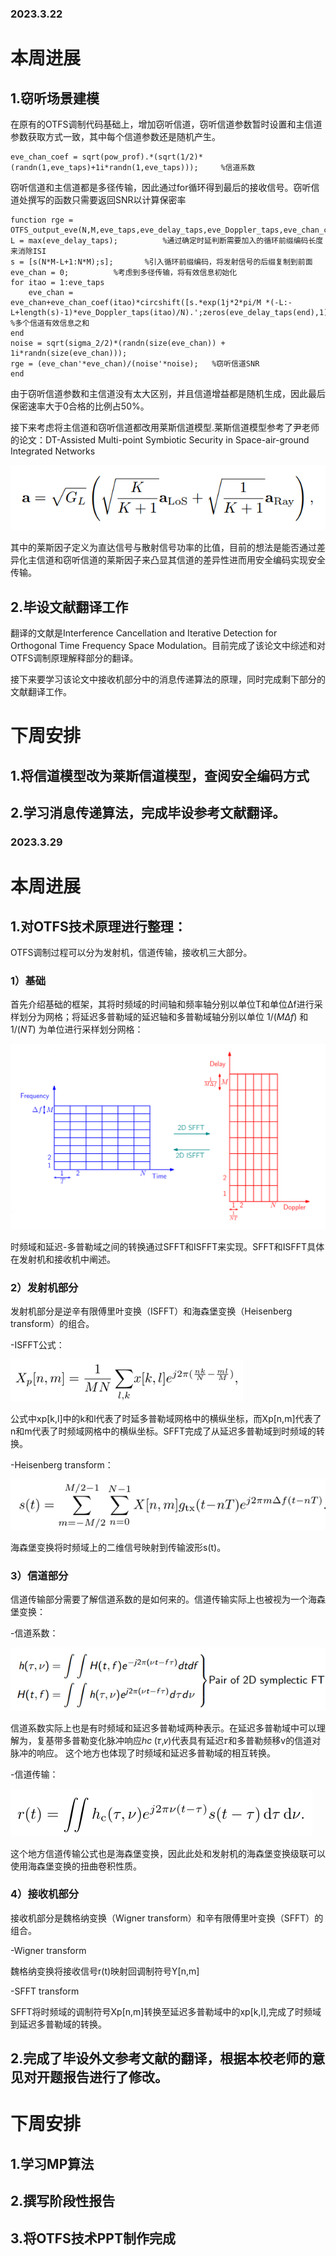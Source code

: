 ### 2023.3.22
# 本周进展
## 1.窃听场景建模
在原有的OTFS调制代码基础上，增加窃听信道，窃听信道参数暂时设置和主信道参数获取方式一致，其中每个信道参数还是随机产生。
```
eve_chan_coef = sqrt(pow_prof).*(sqrt(1/2)*(randn(1,eve_taps)+1i*randn(1,eve_taps)));     %信道系数
```
窃听信道和主信道都是多径传输，因此通过for循环得到最后的接收信号。窃听信道处撰写的函数只需要返回SNR以计算保密率
```
function rge = OTFS_output_eve(N,M,eve_taps,eve_delay_taps,eve_Doppler_taps,eve_chan_coef,sigma_2,s)
L = max(eve_delay_taps);          %通过确定时延判断需要加入的循环前缀编码长度来消除ISI
s = [s(N*M-L+1:N*M);s];       %引入循环前缀编码，将发射信号的后缀复制到前面               
eve_chan = 0;          %考虑到多径传输，将有效信息初始化
for itao = 1:eve_taps
    eve_chan = eve_chan+eve_chan_coef(itao)*circshift([s.*exp(1j*2*pi/M *(-L:-L+length(s)-1)*eve_Doppler_taps(itao)/N).';zeros(eve_delay_taps(end),1)],eve_delay_taps(itao));   %多个信道有效信息之和
end
noise = sqrt(sigma_2/2)*(randn(size(eve_chan)) + 1i*randn(size(eve_chan)));
rge = (eve_chan'*eve_chan)/(noise'*noise);   %窃听信道SNR
end
```
由于窃听信道参数和主信道没有太大区别，并且信道增益都是随机生成，因此最后保密速率大于0合格的比例占50%。

接下来考虑将主信道和窃听信道都改用莱斯信道模型.莱斯信道模型参考了尹老师的论文：DT-Assisted Multi-point Symbiotic Security in Space-air-ground Integrated Networks

![image](./github/23.3.22-1.jpg)

其中的莱斯因子定义为直达信号与散射信号功率的比值，目前的想法是能否通过差异化主信道和窃听信道的莱斯因子来凸显其信道的差异性进而用安全编码实现安全传输。
## 2.毕设文献翻译工作
翻译的文献是Interference Cancellation and Iterative Detection for Orthogonal Time Frequency Space Modulation。目前完成了该论文中综述和对OTFS调制原理解释部分的翻译。

接下来要学习该论文中接收机部分中的消息传递算法的原理，同时完成剩下部分的文献翻译工作。

# 下周安排
## 1.将信道模型改为莱斯信道模型，查阅安全编码方式
## 2.学习消息传递算法，完成毕设参考文献翻译。

### 2023.3.29
# 本周进展
## 1.对OTFS技术原理进行整理：
OTFS调制过程可以分为发射机，信道传输，接收机三大部分。

### 1）基础

首先介绍基础的框架，其将时频域的时间轴和频率轴分别以单位T和单位Δf进行采样划分为网格；将延迟多普勒域的延迟轴和多普勒域轴分别以单位 $1/(MΔf)$ 和 $1/(NT)$ 为单位进行采样划分网格：

![image](./github/23.3.29-1.png)

时频域和延迟-多普勒域之间的转换通过SFFT和ISFFT来实现。SFFT和ISFFT具体在发射机和接收机中阐述。

### 2）发射机部分

发射机部分是逆辛有限傅里叶变换（ISFFT）和海森堡变换（Heisenberg transform）的组合。

-ISFFT公式：

![image](./github/23.3.29-2.png)

公式中xp[k,l]中的k和l代表了时延多普勒域网格中的横纵坐标，而Xp[n,m]代表了n和m代表了时频域网格中的横纵坐标。SFFT完成了从延迟多普勒域到时频域的转换。

-Heisenberg transform：

![image](./github/23.3.29-3.png)

海森堡变换将时频域上的二维信号映射到传输波形s(t)。

### 3）信道部分
信道传输部分需要了解信道系数的是如何来的。信道传输实际上也被视为一个海森堡变换：

-信道系数：

![image](./github/23.3.29-4.jpg)

信道系数实际上也是有时频域和延迟多普勒域两种表示。在延迟多普勒域中可以理解为，复基带多普勒变化脉冲响应ℎ𝑐 (𝜏,𝑣)代表具有延迟𝜏和多普勒频移v的信道对脉冲的响应。
这个地方也体现了时频域和延迟多普勒域的相互转换。

-信道传输：

![image](./github/23.3.29-5.jpg)

这个地方信道传输公式也是海森堡变换，因此此处和发射机的海森堡变换级联可以使用海森堡变换的扭曲卷积性质。

### 4）接收机部分
接收机部分是魏格纳变换（Wigner transform）和辛有限傅里叶变换（SFFT）的组合。

-Wigner transform


魏格纳变换将接收信号r(t)映射回调制符号Y[n,m]

-SFFT transform



SFFT将时频域的调制符号Xp[n,m]转换至延迟多普勒域中的xp[k,l],完成了时频域到延迟多普勒域的转换。

## 2.完成了毕设外文参考文献的翻译，根据本校老师的意见对开题报告进行了修改。

# 下周安排
## 1.学习MP算法
## 2.撰写阶段性报告
## 3.将OTFS技术PPT制作完成
